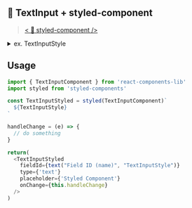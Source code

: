 ## 💅 TextInput + styled-component 

> [< 💅 styled-component />](https://www.styled-components.com/)


<details>
<summary>ex. TextInputStyle</summary>

```js
import { css } from 'styled-components'
import { JoyTheme, Font } from './JoyTheme'

export default css`
  font-family: ${Font.DEFAULT};
  box-sizing: border-box;
  height: 44px;
  width: 100%;
  border: 1px solid ${JoyTheme.NAVY};
  border-radius: 8px;
  background-color: ${JoyTheme.WHITE};
  color: ${JoyTheme.NAVY};
  font-size: 16px;
  padding-left:12px;

  :focus {
    outline: none;
    border: solid 1px ${JoyTheme.TAN};
  }

  :disabled {
    color: ${JoyTheme.GREY};
    background: ${JoyTheme.LIGHT_GREY};
  }

  &.error{
    border: solid 1px ${JoyTheme.DANGER};
  }
`
```
</details>

## Usage

```js
import { TextInputComponent } from 'react-components-lib'
import styled from 'styled-components'

const TextInputStyled = styled(TextInputComponent)`
  ${TextInputStyle}
`

handleChange = (e) => {
  // do something
}

return(
  <TextInputStyled
    fieldId={text("Field ID (name)", "TextInputStyle")}
    type={'text'}
    placeholder={'Styled Component'}
    onChange={this.handleChange}
  />
)

```